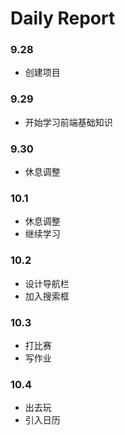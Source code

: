 # Daily Report

### 9.28

- 创建项目

### 9.29
- 开始学习前端基础知识

### 9.30
- 休息调整

### 10.1
- 休息调整
- 继续学习

### 10.2 
- 设计导航栏
- 加入搜索框

### 10.3
- 打比赛
- 写作业

### 10.4
- 出去玩
- 引入日历
  

